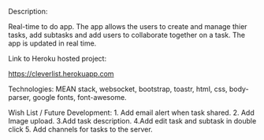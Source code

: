 Description:

Real-time to do app.
The app allows the users to create and manage thier tasks, add subtasks and add users to collaborate together on a task. The app is updated in real time.

Link to Heroku hosted project:

https://cleverlist.herokuapp.com

Technologies: MEAN stack, websocket, bootstrap, toastr, html, css, body-parser, google fonts, font-awesome.

Wish List / Future Development: 1. Add email alert when task shared. 2. Add Image upload. 3.Add task description. 4.Add edit task and subtask in double click 5. Add channels for tasks to the server.
